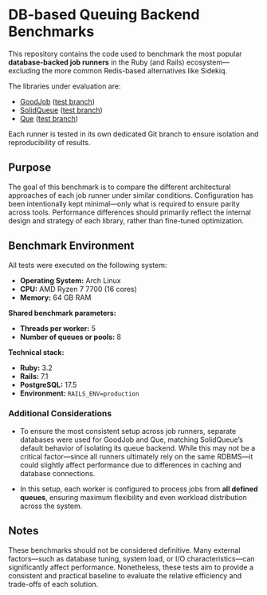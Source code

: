 # DB-based Queuing Backend Benchmarks

This repository contains the code used to benchmark the most popular **database-backed job runners** in the Ruby (and Rails) ecosystem—excluding the more common Redis-based alternatives like Sidekiq.

The libraries under evaluation are:

- [GoodJob](https://github.com/bensheldon/good_job/) ([test branch](https://github.com/emoriarty/job-queue-engine-comparison/tree/goodjob))
- [SolidQueue](https://github.com/rails/solid_queue) ([test branch](https://github.com/emoriarty/job-queue-engine-comparison/tree/solid_queue))
- [Que](https://github.com/que-rb/que) ([test branch](https://github.com/emoriarty/job-queue-engine-comparison/tree/que))

Each runner is tested in its own dedicated Git branch to ensure isolation and reproducibility of results.

## Purpose

The goal of this benchmark is to compare the different architectural approaches of each job runner under similar conditions. Configuration has been intentionally kept minimal—only what is required to ensure parity across tools. Performance differences should primarily reflect the internal design and strategy of each library, rather than fine-tuned optimization.

## Benchmark Environment

All tests were executed on the following system:

- **Operating System:** Arch Linux  
- **CPU:** AMD Ryzen 7 7700 (16 cores)  
- **Memory:** 64 GB RAM  

**Shared benchmark parameters:**

- **Threads per worker:** 5  
- **Number of queues or pools:** 8  

**Technical stack:**

- **Ruby:** 3.2  
- **Rails:** 7.1  
- **PostgreSQL:** 17.5  
- **Environment:** `RAILS_ENV=production`  

### Additional Considerations

- To ensure the most consistent setup across job runners, separate databases were used for GoodJob and Que, matching SolidQueue’s default behavior of isolating its queue backend. While this may not be a critical factor—since all runners ultimately rely on the same RDBMS—it could slightly affect performance due to differences in caching and database connections.

- In this setup, each worker is configured to process jobs from **all defined queues**, ensuring maximum flexibility and even workload distribution across the system.

## Notes

These benchmarks should not be considered definitive. Many external factors—such as database tuning, system load, or I/O characteristics—can significantly affect performance. Nonetheless, these tests aim to provide a consistent and practical baseline to evaluate the relative efficiency and trade-offs of each solution.
